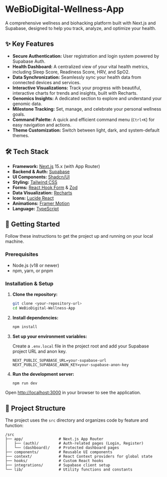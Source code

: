 # WeBioDigital-Wellness-App

A comprehensive wellness and biohacking platform built with Next.js and Supabase, designed to help you track, analyze, and optimize your health.

## ✨ Key Features

- **Secure Authentication:** User registration and login system powered by Supabase Auth.
- **Health Dashboard:** A centralized view of your vital health metrics, including Sleep Score, Readiness Score, HRV, and SpO2.
- **Data Synchronization:** Seamlessly sync your health data from connected devices and services.
- **Interactive Visualizations:** Track your progress with beautiful, interactive charts for trends and insights, built with Recharts.
- **Genomics Insights:** A dedicated section to explore and understand your genomic data.
- **Milestone Tracking:** Set, manage, and celebrate your personal wellness goals.
- **Command Palette:** A quick and efficient command menu (`Ctrl+K`) for easy navigation and actions.
- **Theme Customization:** Switch between light, dark, and system-default themes.

## 🛠️ Tech Stack

- **Framework:** [Next.js](https://nextjs.org/) 15.x (with App Router)
- **Backend & Auth:** [Supabase](https://supabase.io/)
- **UI Components:** [Shadcn/UI](https://ui.shadcn.com/)
- **Styling:** [Tailwind CSS](https://tailwindcss.com/)
- **Forms:** [React Hook Form](https://react-hook-form.com/) & [Zod](https://zod.dev/)
- **Data Visualization:** [Recharts](https://recharts.org/)
- **Icons:** [Lucide React](https://lucide.dev/)
- **Animations:** [Framer Motion](https://www.framer.com/motion/)
- **Language:** [TypeScript](https://www.typescriptlang.org/)

## 🚀 Getting Started

Follow these instructions to get the project up and running on your local machine.

### Prerequisites

- Node.js (v18 or newer)
- npm, yarn, or pnpm

### Installation & Setup

1.  **Clone the repository:**
    ```bash
    git clone <your-repository-url>
    cd WeBioDigital-Wellness-App
    ```

2.  **Install dependencies:**
    ```bash
    npm install
    ```

3.  **Set up your environment variables:**

    Create a `.env.local` file in the project root and add your Supabase project URL and anon key.

    ```env
    NEXT_PUBLIC_SUPABASE_URL=your-supabase-url
    NEXT_PUBLIC_SUPABASE_ANON_KEY=your-supabase-anon-key
    ```

4.  **Run the development server:**
    ```bash
    npm run dev
    ```

Open [http://localhost:3000](http://localhost:3000) in your browser to see the application.

## 📂 Project Structure

The project uses the `src` directory and organizes code by feature and function:

```
/src
├── app/                # Next.js App Router
│   ├── (auth)/         # Auth-related pages (Login, Register)
│   └── (dashboard)/    # Protected dashboard pages
├── components/         # Reusable UI components
├── context/            # React Context providers for global state
├── hooks/              # Custom React hooks
├── integrations/       # Supabase client setup
└── lib/                # Utility functions and constants
```
